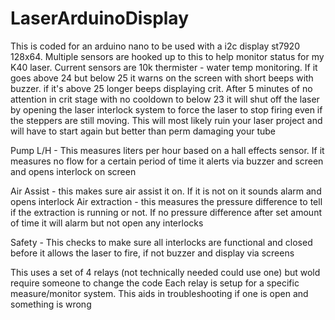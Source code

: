 # LaserArduinoDisplay
 
This is coded for an arduino nano to be used with a i2c display st7920 128x64. 
Multiple sensors are hooked up to this to help monitor status for my K40 laser. Current sensors are
10k thermister - water temp monitoring. If it goes above 24 but below 25 it warns on the screen with short beeps with buzzer. if it's above 25 longer beeps displaying crit. After 5 minutes of no attention in crit stage with no cooldown to below 23 it will shut off the laser by opening the laser interlock system to force the laser to stop firing even if the steppers are still moving. This will most likely ruin your laser project and will have to start again but better than perm damaging your tube

Pump L/H - This measures liters per hour based on a hall effects sensor. If it measures no flow for a certain period of time it alerts via buzzer and screen and opens interlock on screen

Air Assist - this makes sure air assist it on. If it is not on it sounds alarm and opens interlock 
Air extraction - this measures the pressure difference to tell if the extraction is running or not. If no pressure difference after set amount of time it will alarm but not open any interlocks 

Safety - This checks to make sure all interlocks are functional and closed before it allows the laser to fire, if not buzzer and display via screens 

This uses a set of 4 relays (not technically needed could use one) but wold require someone to change the code
Each relay is setup for a specific measure/monitor system. This aids in troubleshooting if one is open and something is wrong 


